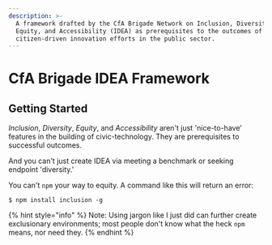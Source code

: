 ```yaml
---
description: >-
  A framework drafted by the CfA Brigade Network on Inclusion, Diversity,
  Equity, and Accessibility (IDEA) as prerequisites to the outcomes of
  citizen-driven innovation efforts in the public sector.
---
```


# CfA Brigade IDEA Framework

## Getting Started

_Inclusion_, _Diversity_, _Equity_, and _Accessibility_ aren't just 'nice-to-have' features in the building of civic-technology. They are prerequisites to successful outcomes.

And you can't just create IDEA via meeting a benchmark or seeking endpoint 'diversity.' 

You can't `npm` your way to equity. A command like this will return an error:

```
$ npm install inclusion -g
```

{% hint style="info" %}
 Note: Using jargon like I just did can further create exclusionary environments; most people don't know what the heck `npm` means, nor need they.
{% endhint %}



